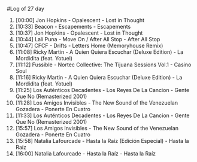 #Log of 27 day

1. [00:00] Jon Hopkins - Opalescent - Lost in Thought
1. [10:33] Beacon - Escapements - Escapements
1. [10:37] Jon Hopkins - Opalescent - Lost in Thought
1. [10:44] Lali Puna - Move On / After All Stop - After All Stop
1. [10:47] CFCF - Drifts - Letters Home (Memoryhouse Remix)
1. [11:08] Ricky Martin - A Quien Quiera Escuchar (Deluxe Edition) - La Mordidita (feat. Yotuel)
1. [11:12] Fussible - Nortec Collective: The Tijuana Sessions Vol.1 - Casino Soul
1. [11:16] Ricky Martin - A Quien Quiera Escuchar (Deluxe Edition) - La Mordidita (feat. Yotuel)
1. [11:25] Los Auténticos Decadentes - Los Reyes De La Cancion - Gente Que No (Remasterized 2001)
1. [11:28] Los Amigos Invisibles - The New Sound of the Venezuelan Gozadera - Ponerte En Cuatro
1. [11:33] Los Auténticos Decadentes - Los Reyes De La Cancion - Gente Que No (Remasterized 2001)
1. [15:57] Los Amigos Invisibles - The New Sound of the Venezuelan Gozadera - Ponerte En Cuatro
1. [15:58] Natalia Lafourcade - Hasta la Raíz (Edición Especial) - Hasta la Raíz
1. [16:00] Natalia Lafourcade - Hasta la Raíz - Hasta la Raíz
